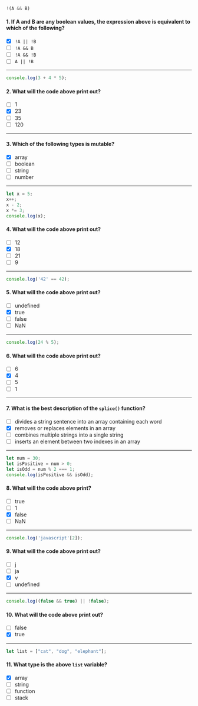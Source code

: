 ```js
!(A && B)
```

#### 1. If A and B are any boolean values, the expression above is equivalent to which of the following?
- [x] `!A || !B`
- [ ] `!A && B`
- [ ] `!A && !B`
- [ ] `A || !B`

---

```js
console.log(3 + 4 * 5);
```

#### 2. What will the code above print out?
- [ ] 1
- [x] 23
- [ ] 35
- [ ] 120

---

#### 3. Which of the following types is mutable?
- [x] array
- [ ] boolean
- [ ] string
- [ ] number

---

```js
let x = 5;
x++;
x - 2;
x *= 3;
console.log(x);
```

#### 4. What will the code above print out?
- [ ] 12
- [x] 18
- [ ] 21
- [ ] 9

---

```js
console.log('42' == 42);
```

#### 5. What will the code above print out?
- [ ] undefined
- [x] true
- [ ] false
- [ ] NaN

---

```js
console.log(24 % 5);
```

#### 6. What will the code above print out?
- [ ] 6
- [x] 4
- [ ] 5
- [ ] 1

---

#### 7. What is the best description of the `splice()` function?
- [ ] divides a string sentence into an array containing each word
- [x] removes or replaces elements in an array
- [ ] combines multiple strings into a single string
- [ ] inserts an element between two indexes in an array

---

```js
let num = 30;
let isPositive = num > 0;
let isOdd = num % 2 === 1;
console.log(isPositive && isOdd);
```

#### 8. What will the code above print?
- [ ] true
- [ ] 1
- [x] false
- [ ] NaN

---

```js
console.log('javascript'[2]);
```

#### 9. What will the code above print out?
- [ ] j
- [ ] ja
- [x] v
- [ ] undefined

---

```js
console.log((false && true) || !false);
```

#### 10. What will the code above print out?
- [ ] false
- [x] true

---

```js
let list = ["cat", "dog", "elephant"];
```

#### 11. What type is the above `list` variable?
- [x] array
- [ ] string
- [ ] function
- [ ] stack
